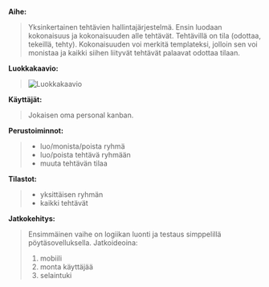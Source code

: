 **Aihe:**
>Yksinkertainen tehtävien hallintajärjestelmä. Ensin luodaan kokonaisuus ja kokonaisuuden alle tehtävät. Tehtävillä on tila (odottaa, tekeillä, tehty). Kokonaisuuden voi merkitä templateksi, jolloin sen voi monistaa ja kaikki siihen liityvät tehtävät palaavat odottaa tilaan. 


**Luokkakaavio:**
>![Luokkakaavio](http://yuml.me/630f8e5a)

**Käyttäjät:**
>Jokaisen oma personal kanban. 

**Perustoiminnot:**
>- luo/monista/poista ryhmä
>- luo/poista tehtävä ryhmään
>- muuta tehtävän tilaa

**Tilastot:**
>- yksittäisen ryhmän
>- kaikki tehtävät

**Jatkokehitys:**
>Ensimmäinen vaihe on logiikan luonti ja testaus simppelillä pöytäsovelluksella. Jatkoideoina:  
>1. mobiili
>2. monta käyttäjää 
>3. selaintuki
